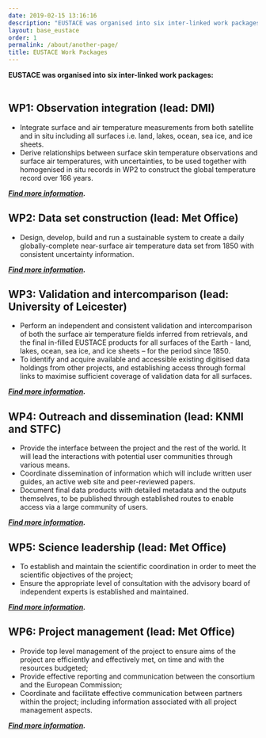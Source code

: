 ```yaml
---
date: 2019-02-15 13:16:16
description: "EUSTACE was organised into six inter-linked work packages: \_"
layout: base_eustace
order: 1
permalink: /about/another-page/
title: EUSTACE Work Packages
---
```


<p><strong>EUSTACE was organised into six inter-linked work packages:</strong> <br> <br><strong></strong></p>
<h2><strong>WP1: Observation integration</strong> (lead: DMI)</h2>
<ul>
<li>Integrate surface and air temperature measurements from both satellite and in situ including all surfaces i.e. land, lakes, ocean, sea ice, and ice sheets.</li>
<li>Derive relationships between surface skin temperature observations and surface air temperatures, with uncertainties, to be used together with homogenised in situ records in WP2 to construct the global temperature record over 166 years.</li>
</ul>
<p><em><strong><a href="/about/another-page/wp1/">Find more information</a>.</strong></em></p>
<h2><strong>WP2: Data set construction</strong> (lead: Met Office)</h2>
<ul>
<li>Design, develop, build and run a sustainable system to create a daily globally-complete near-surface air temperature data set from 1850 with consistent uncertainty information.  </li>
</ul>
<p><strong><em><a href="/about/another-page/wp2/">Find more information</a>.</em></strong></p>
<h2><strong>WP3: Validation and intercomparison</strong> (lead: University of Leicester)</h2>
<ul>
<li>Perform an independent and consistent validation and intercomparison of both the surface air temperature fields inferred from retrievals, and the final in-filled EUSTACE products for all surfaces of the Earth - land, lakes, ocean, sea ice, and ice sheets – for the period since 1850.  </li>
<li>To identify and acquire available and accessible existing digitised data holdings from other projects, and establishing access through formal links to maximise sufficient coverage of validation data for all surfaces.</li>
</ul>
<p><strong><em><a href="/about/another-page/wp3/">Find more information</a>.</em></strong></p>
<h2><strong>WP4: Outreach and dissemination</strong> (lead: KNMI and STFC)</h2>
<ul>
<li>Provide the interface between the project and the rest of the world. It will lead the interactions with potential user communities through various means.</li>
<li>Coordinate dissemination of information which will include written user guides, an active web site and peer-reviewed papers.</li>
<li>Document final data products with detailed metadata and the outputs themselves, to be published through established routes to enable access via a large community of users.</li>
</ul>
<p><strong><em><a href="/about/another-page/wp4/">Find more information</a>.</em></strong></p>
<h2><strong>WP5: Science leadership</strong> (lead: Met Office)</h2>
<ul>
<li>To establish and maintain the scientific coordination in order to meet the scientific objectives of the project;</li>
<li>Ensure the appropriate level of consultation with the advisory board of independent experts is established and maintained.</li>
</ul>
<p><strong><em><a href="/about/another-page/wp5/">Find more information</a>.</em></strong></p>
<h2><strong>WP6: Project management</strong> (lead: Met Office)</h2>
<ul>
<li>Provide top level management of the project to ensure aims of the project are efficiently and effectively met, on time and with the resources budgeted;</li>
<li>Provide effective reporting and communication between the consortium and the European Commission;</li>
<li>Coordinate and facilitate effective communication between partners within the project; including information associated with all project management aspects.</li>
</ul>
<p><strong><em><a href="/about/another-page/wp6/">Find more information</a>.</em></strong></p>
